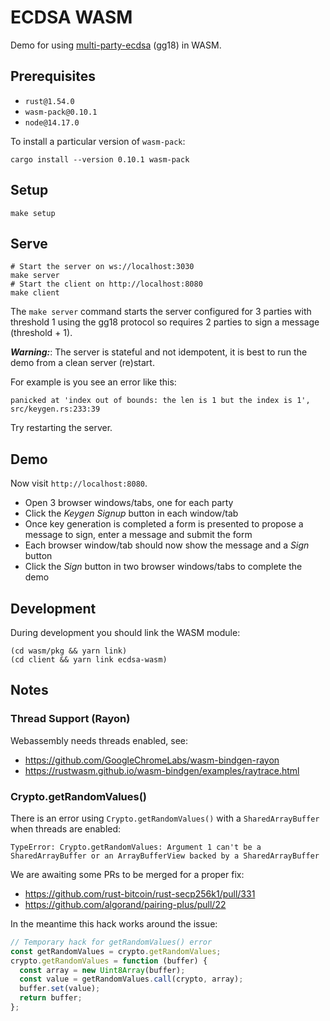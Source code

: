 # ECDSA WASM

Demo for using [multi-party-ecdsa](https://github.com/ZenGo-X/multi-party-ecdsa) (gg18) in WASM.

## Prerequisites

* `rust@1.54.0`
* `wasm-pack@0.10.1`
* `node@14.17.0`

To install a particular version of `wasm-pack`:

```
cargo install --version 0.10.1 wasm-pack
```

## Setup

```
make setup
```

## Serve

```
# Start the server on ws://localhost:3030
make server
# Start the client on http://localhost:8080
make client
```

The `make server` command starts the server configured for 3 parties with threshold 1 using the gg18 protocol so requires 2 parties to sign a message (threshold + 1).

***Warning:***: The server is stateful and not idempotent, it is best to run the demo from a clean server (re)start.

For example is you see an error like this:

```
panicked at 'index out of bounds: the len is 1 but the index is 1', src/keygen.rs:233:39
```

Try restarting the server.

## Demo

Now visit `http://localhost:8080`.

* Open 3 browser windows/tabs, one for each party
* Click the *Keygen Signup* button in each window/tab
* Once key generation is completed a form is presented to propose a message to sign, enter a message and submit the form
* Each browser window/tab should now show the message and a *Sign* button
* Click the *Sign* button in two browser windows/tabs to complete the demo

## Development

During development you should link the WASM module:

```
(cd wasm/pkg && yarn link)
(cd client && yarn link ecdsa-wasm)
```

## Notes

### Thread Support (Rayon)

Webassembly needs threads enabled, see:

* https://github.com/GoogleChromeLabs/wasm-bindgen-rayon
* https://rustwasm.github.io/wasm-bindgen/examples/raytrace.html

### Crypto.getRandomValues()

There is an error using `Crypto.getRandomValues()` with a `SharedArrayBuffer` when threads are enabled:

```
TypeError: Crypto.getRandomValues: Argument 1 can't be a SharedArrayBuffer or an ArrayBufferView backed by a SharedArrayBuffer
```

We are awaiting some PRs to be merged for a proper fix:

* https://github.com/rust-bitcoin/rust-secp256k1/pull/331
* https://github.com/algorand/pairing-plus/pull/22

In the meantime this hack works around the issue:

```javascript
// Temporary hack for getRandomValues() error
const getRandomValues = crypto.getRandomValues;
crypto.getRandomValues = function (buffer) {
  const array = new Uint8Array(buffer);
  const value = getRandomValues.call(crypto, array);
  buffer.set(value);
  return buffer;
};
```
